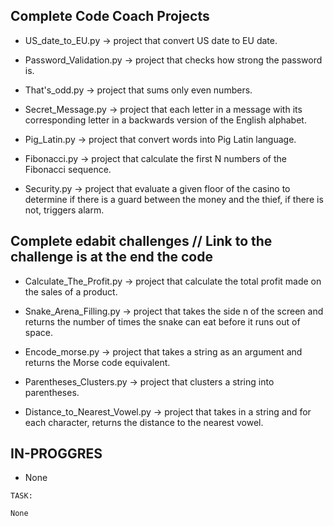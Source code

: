 ## Complete Code Coach Projects

 - US_date_to_EU.py -> project that convert US date to EU date.

 - Password_Validation.py -> project that checks how strong the password is.

 - That's_odd.py -> project that sums only even numbers.

 - Secret_Message.py -> project that each letter in a message with its corresponding letter in a backwards version of the English alphabet.

 - Pig_Latin.py -> project that convert words into Pig Latin language.

 - Fibonacci.py -> project that calculate the first N numbers of the Fibonacci sequence.

 - Security.py -> project that evaluate a given floor of the casino to determine if there is a guard between the money and the thief, if there is not, triggers alarm.

## Complete edabit challenges // Link to the challenge is at the end  the code
 
 - Calculate_The_Profit.py -> project that calculate the total profit made on the sales of a product.  

 - Snake_Arena_Filling.py -> project that takes the side n of the screen and returns the number of times the snake can eat before it runs out of space. 

 - Encode_morse.py -> project that takes a string as an argument and returns the Morse code equivalent.

 - Parentheses_Clusters.py -> project that clusters a string into parentheses.

 - Distance_to_Nearest_Vowel.py -> project that takes in a string and for each character, returns the distance to the nearest vowel.

## IN-PROGGRES

 - None
```
TASK:

None
```
